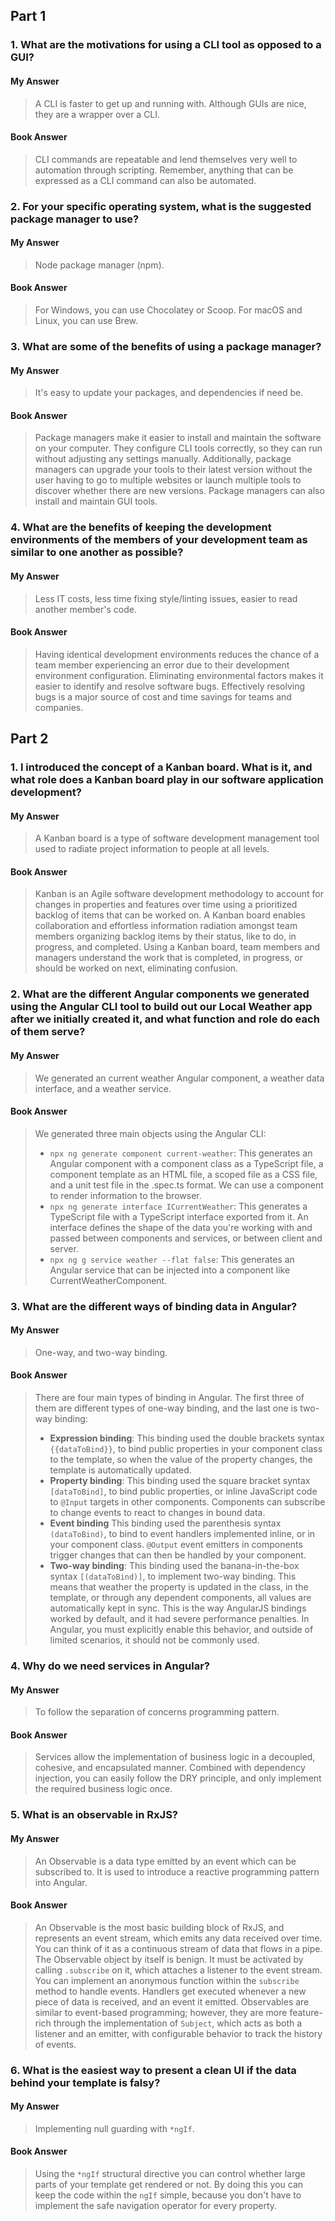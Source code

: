 <h2>Part 1</h2>
<h3>1. What are the motivations for using a CLI tool as opposed to a GUI?</h3>
<h4>My Answer</h4>

> A CLI is faster to get up and running with. Although GUIs are nice, they are a wrapper over a CLI.

<h4>Book Answer</h4>

> CLI commands are repeatable and lend themselves very well to automation through scripting. Remember, anything that can be expressed as a CLI command can also be automated.

<h3>2. For your specific operating system, what is the suggested package manager to use?</h3>
<h4>My Answer</h4>

> Node package manager (npm).

<h4>Book Answer</h4>

> For Windows, you can use Chocolatey or Scoop. For macOS and Linux, you can use Brew.

<h3>3. What are some of the benefits of using a package manager?</h3>
<h4>My Answer</h4>

> It's easy to update your packages, and dependencies if need be.

<h4>Book Answer</h4>

> Package managers make it easier to install and maintain the software on your computer. They configure CLI tools correctly, so they can run without adjusting any settings manually. Additionally, package managers can upgrade your tools to their latest version without the user having to go to multiple websites or launch multiple tools to discover whether there are new versions. Package managers can also install and maintain GUI tools.

<h3>4. What are the benefits of keeping the development environments of the members of your development team as similar to one another as possible?</h3>
<h4>My Answer</h4>

> Less IT costs, less time fixing style/linting issues, easier to read another member's code.

<h4>Book Answer</h4>

> Having identical development environments reduces the chance of a team member experiencing an error due to their development environment configuration. Eliminating environmental factors makes it easier to identify and resolve software bugs. Effectively resolving bugs is a major source of cost and time savings for teams and companies.

<h2>Part 2</h2>
<h3>1. I introduced the concept of a Kanban board. What is it, and what role does a Kanban board play in our software application development?</h3>
<h4>My Answer</h4>

> A Kanban board is a type of software development management tool used to radiate project information to people at all levels.

<h4>Book Answer</h4>

> Kanban is an Agile software development methodology to account for changes in properties and features over time using a prioritized backlog of items that can be worked on. A Kanban board enables collaboration and effortless information radiation amongst team members organizing backlog items by their status, like to do, in progress, and completed. Using a Kanban board, team members and managers understand the work that is completed, in progress, or should be worked on next, eliminating confusion.

<h3>2. What are the different Angular components we generated using the Angular CLI tool to build out our Local Weather app after we initially created it, and what function and role do each of them serve?</h3>
<h4>My Answer</h4>

> We generated an current weather Angular component, a weather data interface, and a weather service.

<h4>Book Answer</h4>

> We generated three main objects using the Angular CLI:
> * `npx ng generate component current-weather`: This generates an Angular component with a component class as a TypeScript file, a component template as an HTML file, a scoped file as a CSS file, and a unit test file in the .spec.ts format. We can use a component to render information to the browser.
> * `npx ng generate interface ICurrentWeather`: This generates a TypeScript file with a TypeScript interface exported from it. An interface defines the shape of the data you're working with and passed between components and services, or between client and server.
> * `npx ng g service weather --flat false`: This generates an Angular service that can be injected into a component like CurrentWeatherComponent.

<h3>3. What are the different ways of binding data in Angular?</h3>
<h4>My Answer</h4>

> One-way, and two-way binding.

<h4>Book Answer</h4>

> There are four main types of binding in Angular. The first three of them are different types of one-way binding, and the last one is two-way binding:
> * **Expression binding**: This binding used the double brackets syntax `{{dataToBind}}`, to bind public properties in your component class to the template, so when the value of the property changes, the template is automatically updated.
> * **Property binding**: This binding used the square bracket syntax `[dataToBind]`, to bind public properties, or inline JavaScript code to `@Input` targets in other components. Components can subscribe to change events to react to changes in bound data.
> * **Event binding** This binding used the parenthesis syntax `(dataToBind)`, to bind to event handlers implemented inline, or in your component class. `@Output` event emitters in components trigger changes that can then be handled by your component.
> * **Two-way binding**: This binding used the banana-in-the-box syntax `[(dataToBind)]`, to implement two-way binding. This means that weather the property is updated in the class, in the template, or through any dependent components, all values are automatically kept in sync. This is the way AngularJS bindings worked by default, and it had severe performance penalties. In Angular, you must explicitly enable this behavior, and outside of limited scenarios, it should not be commonly used.

<h3>4. Why do we need services in Angular?</h3>
<h4>My Answer</h4>

> To follow the separation of concerns programming pattern.

<h4>Book Answer</h4>

> Services allow the implementation of business logic in a decoupled, cohesive, and encapsulated manner. Combined with dependency injection, you can easily follow the DRY principle, and only implement the required business logic once.

<h3>5. What is an observable in RxJS?</h3>
<h4>My Answer</h4>

> An Observable is a data type emitted by an event which can be subscribed to. It is used to introduce a reactive programming pattern into Angular.

<h4>Book Answer</h4>

> An Observable is the most basic building block of RxJS, and represents an event stream, which emits any data received over time. You can think of it as a continuous stream of data that flows in a pipe. The Observable object by itself is benign. It must be activated by calling `.subscribe` on it, which attaches a listener to the event stream. You can implement an anonymous function within the `subscribe` method to handle events. Handlers get executed whenever a new piece of data is received, and an event it emitted. Observables are similar to event-based programming; however, they are more feature-rich through the implementation of `Subject`, which acts as both a listener and an emitter, with configurable behavior to track the history of events.

<h3>6. What is the easiest way to present a clean UI if the data behind your template is falsy?</h3>
<h4>My Answer</h4>

> Implementing null guarding with `*ngIf`.

<h4>Book Answer</h4>

> Using the `*ngIf` structural directive you can control whether large parts of your template get rendered or not. By doing this you can keep the code within the `ngIf` simple, because you don't have to implement the safe navigation operator for every property.
